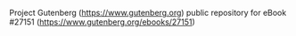 Project Gutenberg (https://www.gutenberg.org) public repository for eBook #27151 (https://www.gutenberg.org/ebooks/27151)
